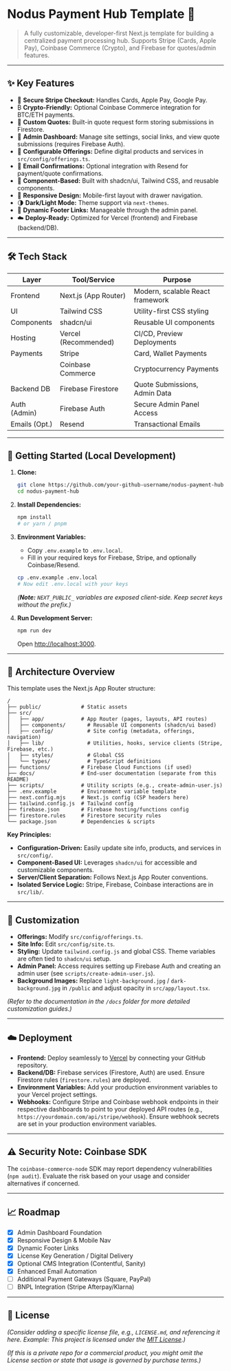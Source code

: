 # Nodus Payment Hub Template 💸

> A fully customizable, developer-first Next.js template for building a centralized payment processing hub. Supports Stripe (Cards, Apple Pay), Coinbase Commerce (Crypto), and Firebase for quotes/admin features.

---

## ✨ Key Features

- 🔐 **Secure Stripe Checkout:** Handles Cards, Apple Pay, Google Pay.
- ₿ **Crypto-Friendly:** Optional Coinbase Commerce integration for BTC/ETH payments.
- 🧾 **Custom Quotes:** Built-in quote request form storing submissions in Firestore.
- 👤 **Admin Dashboard:** Manage site settings, social links, and view quote submissions (requires Firebase Auth).
- 🎨 **Configurable Offerings:** Define digital products and services in `src/config/offerings.ts`.
- 📧 **Email Confirmations:** Optional integration with Resend for payment/quote confirmations.
- 🧱 **Component-Based:** Built with shadcn/ui, Tailwind CSS, and reusable components.
- 📱 **Responsive Design:** Mobile-first layout with drawer navigation.
- 🌗 **Dark/Light Mode:** Theme support via `next-themes`.
- 🔗 **Dynamic Footer Links:** Manageable through the admin panel.
- ☁️ **Deploy-Ready:** Optimized for Vercel (frontend) and Firebase (backend/DB).

---

## 🛠 Tech Stack

| Layer         | Tool/Service         | Purpose                          |
| ------------- | -------------------- | -------------------------------- |
| Frontend      | Next.js (App Router) | Modern, scalable React framework |
| UI            | Tailwind CSS         | Utility-first CSS styling        |
| Components    | shadcn/ui            | Reusable UI components           |
| Hosting       | Vercel (Recommended) | CI/CD, Preview Deployments       |
| Payments      | Stripe               | Card, Wallet Payments            |
|               | Coinbase Commerce    | Cryptocurrency Payments          |
| Backend DB    | Firebase Firestore   | Quote Submissions, Admin Data    |
| Auth (Admin)  | Firebase Auth        | Secure Admin Panel Access        |
| Emails (Opt.) | Resend               | Transactional Emails             |

---

## 🚀 Getting Started (Local Development)

1. **Clone:**

   ```bash
   git clone https://github.com/your-github-username/nodus-payment-hub.git # Replace with your repo URL
   cd nodus-payment-hub
   ```
2. **Install Dependencies:**

   ```bash
   npm install
   # or yarn / pnpm
   ```
3. **Environment Variables:**

   - Copy `.env.example` to `.env.local`.
   - Fill in your required keys for Firebase, Stripe, and optionally Coinbase/Resend.

   ```bash
   cp .env.example .env.local
   # Now edit .env.local with your keys
   ```

   *(**Note:** `NEXT_PUBLIC_` variables are exposed client-side. Keep secret keys without the prefix.)*
4. **Run Development Server:**

   ```bash
   npm run dev
   ```

   Open [http://localhost:3000](http://localhost:3000).

---

## 🧱 Architecture Overview

This template uses the Next.js App Router structure:

```plaintext
/
├── public/             # Static assets
├── src/
│   ├── app/            # App Router (pages, layouts, API routes)
│   ├── components/       # Reusable UI components (shadcn/ui based)
│   ├── config/           # Site config (metadata, offerings, navigation)
│   ├── lib/              # Utilities, hooks, service clients (Stripe, Firebase, etc.)
│   ├── styles/           # Global CSS
│   └── types/            # TypeScript definitions
├── functions/          # Firebase Cloud Functions (if used)
├── docs/               # End-user documentation (separate from this README)
├── scripts/            # Utility scripts (e.g., create-admin-user.js)
├── .env.example        # Environment variable template
├── next.config.mjs     # Next.js config (CSP headers here)
├── tailwind.config.js  # Tailwind config
├── firebase.json       # Firebase hosting/functions config
├── firestore.rules     # Firestore security rules
└── package.json        # Dependencies & scripts
```

**Key Principles:**

* **Configuration-Driven:** Easily update site info, products, and services in `src/config/`.
* **Component-Based UI:** Leverages `shadcn/ui` for accessible and customizable components.
* **Server/Client Separation:** Follows Next.js App Router conventions.
* **Isolated Service Logic:** Stripe, Firebase, Coinbase interactions are in `src/lib/`.

---

## 🔧 Customization

- **Offerings:** Modify `src/config/offerings.ts`.
- **Site Info:** Edit `src/config/site.ts`.
- **Styling:** Update `tailwind.config.js` and global CSS. Theme variables are often tied to `shadcn/ui` setup.
- **Admin Panel:** Access requires setting up Firebase Auth and creating an admin user (see `scripts/create-admin-user.js`).
- **Background Images:** Replace `light-background.jpg` / `dark-background.jpg` in `/public` and adjust opacity in `src/app/layout.tsx`.

*(Refer to the documentation in the `/docs` folder for more detailed customization guides.)*

---

## ☁️ Deployment

- **Frontend:** Deploy seamlessly to [Vercel](https://vercel.com/) by connecting your GitHub repository.
- **Backend/DB:** Firebase services (Firestore, Auth) are used. Ensure Firestore rules (`firestore.rules`) are deployed.
- **Environment Variables:** Add your production environment variables to your Vercel project settings.
- **Webhooks:** Configure Stripe and Coinbase webhook endpoints in their respective dashboards to point to your deployed API routes (e.g., `https://yourdomain.com/api/stripe/webhook`). Ensure webhook secrets are set in your production environment variables.

---

## ⚠️ Security Note: Coinbase SDK

The `coinbase-commerce-node` SDK may report dependency vulnerabilities (`npm audit`). Evaluate the risk based on your usage and consider alternatives if concerned.

---

## 📈 Roadmap

- [X] Admin Dashboard Foundation
- [X] Responsive Design & Mobile Nav
- [X] Dynamic Footer Links
- [X] License Key Generation / Digital Delivery
- [X] Optional CMS Integration (Contentful, Sanity)
- [X] Enhanced Email Automation
- [ ] Additional Payment Gateways (Square, PayPal)
- [ ] BNPL Integration (Stripe Afterpay/Klarna)

---

## 📄 License

*(Consider adding a specific license file, e.g., `LICENSE.md`, and referencing it here. Example: This project is licensed under the [MIT License](LICENSE.md).)*

*(If this is a private repo for a commercial product, you might omit the License section or state that usage is governed by purchase terms.)*
